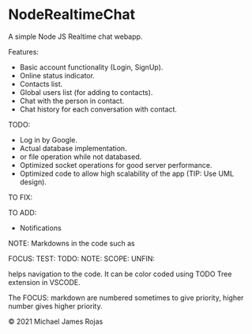 # NodeRealtimeChat
A simple Node JS Realtime chat webapp.

Features:
- Basic account functionality (Login, SignUp).
- Online status indicator.
- Contacts list.
- Global users list (for adding to contacts).
- Chat with the person in contact.
- Chat history for each conversation with contact.


TODO:
- Log in by Google.
- Actual database implementation.
- or file operation while not databased.
- Optimized socket operations for good server performance.
- Optimized code to allow high scalability of the app (TIP: Use UML design).

TO FIX:

TO ADD: 
- Notifications


NOTE:
Markdowns in the code such as 

FOCUS:
TEST:
TODO:
NOTE:
SCOPE:
UNFIN:

helps navigation to the code. 
It can be color coded using TODO Tree extension in VSCODE.

The
FOCUS: 
markdown are numbered sometimes to give priority,
higher number gives higher priority.




© 2021 Michael James Rojas